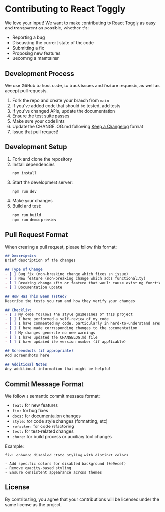 # Contributing to React Toggly

We love your input! We want to make contributing to React Toggly as easy and transparent as possible, whether it's:

- Reporting a bug
- Discussing the current state of the code
- Submitting a fix
- Proposing new features
- Becoming a maintainer

## Development Process

We use GitHub to host code, to track issues and feature requests, as well as accept pull requests.

1. Fork the repo and create your branch from `main`
2. If you've added code that should be tested, add tests
3. If you've changed APIs, update the documentation
4. Ensure the test suite passes
5. Make sure your code lints
6. Update the CHANGELOG.md following [Keep a Changelog](https://keepachangelog.com/) format
7. Issue that pull request!

## Development Setup

1. Fork and clone the repository
2. Install dependencies:
   ```bash
   npm install
   ```
3. Start the development server:
   ```bash
   npm run dev
   ```
4. Make your changes
5. Build and test:
   ```bash
   npm run build
   npm run demo:preview
   ```

## Pull Request Format

When creating a pull request, please follow this format:

```markdown
## Description
Brief description of the changes

## Type of Change
- [ ] Bug fix (non-breaking change which fixes an issue)
- [ ] New feature (non-breaking change which adds functionality)
- [ ] Breaking change (fix or feature that would cause existing functionality to not work as expected)
- [ ] Documentation update

## How Has This Been Tested?
Describe the tests you ran and how they verify your changes

## Checklist
- [ ] My code follows the style guidelines of this project
- [ ] I have performed a self-review of my code
- [ ] I have commented my code, particularly in hard-to-understand areas
- [ ] I have made corresponding changes to the documentation
- [ ] My changes generate no new warnings
- [ ] I have updated the CHANGELOG.md file
- [ ] I have updated the version number (if applicable)

## Screenshots (if appropriate)
Add screenshots here

## Additional Notes
Any additional information that might be helpful
```

## Commit Message Format

We follow a semantic commit message format:
- `feat:` for new features
- `fix:` for bug fixes
- `docs:` for documentation changes
- `style:` for code style changes (formatting, etc)
- `refactor:` for code refactoring
- `test:` for test-related changes
- `chore:` for build process or auxiliary tool changes

Example:
```
fix: enhance disabled state styling with distinct colors

- Add specific colors for disabled background (#e9ecef)
- Remove opacity-based styling
- Ensure consistent appearance across themes
```

## License
By contributing, you agree that your contributions will be licensed under the same license as the project.
